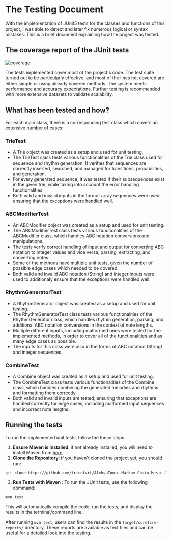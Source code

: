 # The Testing Document
With the implementation of JUnit5 tests for the classes and functions of this project, I was able to detect and later fix numerous logical or syntax mistakes. This is a brief document explaining how the project was tested.

## The coverage report of the JUnit tests
![coverage](https://github.com/user-attachments/assets/5d5fc30c-39ad-4241-b468-327267c23758)

The tests implemented cover most of the project's code. The test suite turned out to be particularly effective, and most of the lines not covered are either simple or using already covered methods. The system meets performance and accuracy expectations. Further testing is recommended with more extensive datasets to validate scalability.

## What has been tested and how?

For each main class, there is a corresponding test class which covers an extensive number of cases:

### TrieTest

 - A Trie object was created as a setup and used for unit testing.
 - The TrieTest class tests various functionalities of the Trie class used for sequence and rhythm generation. It verifies that sequences are correctly inserted, searched, and managed for transitions, probabilities, and generation.
 - For every generated sequence, it was tested if their subsequences exist in the given trie, while taking into account the error handling functionalities.
 - Both valid and invalid inputs in the formof array sequences were used, ensuring that the exceptions were handled well.

### ABCModifierTest

  - An ABCModifier object was created as a setup and used for unit testing.
  - The ABCModifierTest class tests various functionalities of the ABCModifier class, which handles ABC notation conversions and manipulations.
  - The tests verify correct handling of input and output for converting ABC notation to integer values and vice versa, parsing, extracting, and converting notes.
  - Some of the methods have multiple unit tests, given the number of possible edge cases which needed to be covered.
  - Both valid and invalid ABC notation (String) and integer inputs were used to additionaly ensure that the exceptions were handled well.
    
### RhythmGeneratorTest

- A RhythmGenerator object was created as a setup and used for unit testing.
- The RhythmGeneratorTest class tests various functionalities of the RhythmGenerator class, which handles rhythm generation, parsing, and additional ABC notation conversions in the context of note lengths.
- Multiple different inputs, including malformed ones were tested for the implemented methods, in order to cover all of the functionalities and as many edge cases as possible.
- The inputs for this class were also in the forms of ABC notation (String) and integer sequences.
  
### CombineTest

- A Combine object was created as a setup and used for unit testing.
- The CombineTest class tests various functionalities of the Combine class, which handles combining the generated melodies and rhythms and formatting them correctly.
- Both valid and invalid inputs are tested, ensuring that exceptions are handled correctly for edge cases, including malformed input sequences and incorrect note lengths.

## Running the tests

To run the implemented unit tests, follow the these steps:

  1. **Ensure Maven is Installed**: if not already installed, you will need to install Maven from [here](https://maven.apache.org/install.html)
  3. **Clone the Repository**: if you haven't cloned the project yet, you should run:
```bash
git clone https://github.com/tricetvrt/AleksaTomic-Markov-Chain-Music-Generation
```
  3. **Run Tests with Maven** : To run the JUnit tests, use the following command:
```bash
mvn test
```
  This will automatically compile the code, run the tests, and display the results in the terminal/command line.

After running `mvn test`, users can find the results in the `target/surefire-reports/` directory. These reports are available as text files and can be useful for a detailed look into the testing.


